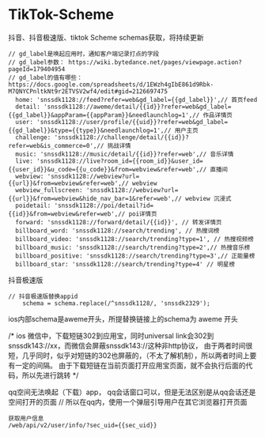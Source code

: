 # TikTok-Scheme
抖音、抖音极速版、tiktok Scheme schemas获取，将持续更新

```
// gd_label是唤起应用时，通知客户端记录打点的字段
// gd_label参数： https://wiki.bytedance.net/pages/viewpage.action?pageId=179404954
// gd_label的值有哪些： https://docs.google.com/spreadsheets/d/1EWzh4gIbE861d9Rbk-M7QNYCPnltkNt9r2ETVSV2wf4/edit#gid=2126697475
  home: 'snssdk1128://feed?refer=web&gd_label={{gd_label}}',// 首页feed
  detail: 'snssdk1128://aweme/detail/{{id}}?refer=web&gd_label={{gd_label}}&appParam={{appParam}}&needlaunchlog=1',// 作品详情页
  user: 'snssdk1128://user/profile/{{uid}}?refer=web&gd_label={{gd_label}}&type={{type}}&needlaunchlog=1',// 用户主页
  challenge: 'snssdk1128://challenge/detail/{{id}}?refer=web&is_commerce=0',// 挑战详情
  music: 'snssdk1128://music/detail/{{id}}?refer=web',// 音乐详情
  live: 'snssdk1128://live?room_id={{room_id}}&user_id={{user_id}}&u_code={{u_code}}&from=webview&refer=web',// 直播间
  webview: 'snssdk1128://webview?url={{url}}&from=webview&refer=web',// webview
  webview_fullscreen: 'snssdk1128://webview?url={{url}}&from=webview&hide_nav_bar=1&refer=web',// webview 沉浸式
  poidetail: 'snssdk1128://poi/detail?id={{id}}&from=webview&refer=web',// poi详情页
  forward: 'snssdk1128://forward/detail/{{id}}', // 转发详情页
  billboard_word: 'snssdk1128://search/trending', // 热搜词榜
  billboard_video: 'snssdk1128://search/trending?type=1', // 热搜视频榜
  billboard_music: 'snssdk1128://search/trending?type=2',// 热搜音乐榜
  billboard_positive: 'snssdk1128://search/trending?type=3',// 正能量榜
  billboard_star: 'snssdk1128://search/trending?type=4' // 明星榜
```
抖音极速版
```
// 抖音极速版替换appid
    schema = schema.replace(/^snssdk1128/, 'snssdk2329');
```
ios内部schema是aweme开头，所提替换链接上的schema为 aweme 开头


/* ios
            微信中，下载短链302到应用宝，同时universal link会302到 snssdk143://xx，而微信会屏蔽snssdk143://这种非http协议，
            由于两者时间很短，几乎同时，似乎对短链的302也屏蔽的，（不太了解机制），所以两者时间上要有一定的间隔。
            由于下载短链在当前页面打开应用宝页面，就不会执行后面的代码，所以先进行跳转
            */

 qq空间无法唤起（下载）app， qq会话窗口可以，但是无法区别是从qq会话还是空间打开的页面
    // 所以在qq内，使用一个弹层引导用户在其它浏览器打开页面

```
获取用户信息
/web/api/v2/user/info/?sec_uid={{sec_uid}}
```
